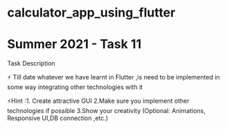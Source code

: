 # calculator_app_using_flutter
# Summer 2021 - Task 11
 Task Description 

 ⚡ Till date whatever we have learnt in Flutter ,is need to be implemented in some way integrating other technologies with it 

 ⚡Hint :1. Create attractive GUI
2.Make sure you implement other technologies if possible 
3.Show your creativity (Optional: Animations, Responsive UI,DB connection ,etc.)

